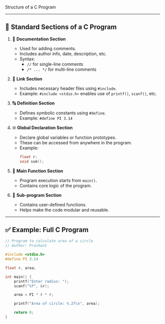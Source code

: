  Structure of a C Program

---

## 🧱 Standard Sections of a C Program

1. 📝 **Documentation Section**  
   - Used for adding comments.  
   - Includes author info, date, description, etc.  
   - Syntax:  
     - `//` for single-line comments  
     - `/* ... */` for multi-line comments

2. 🔗 **Link Section**  
   - Includes necessary header files using `#include`.  
   - Example: `#include <stdio.h>` enables use of `printf()`, `scanf()`, etc.

3. 🔠 **Definition Section**  
   - Defines symbolic constants using `#define`.  
   - Example: `#define PI 3.14`

4. 🌐 **Global Declaration Section**  
   - Declare global variables or function prototypes.  
   - These can be accessed from anywhere in the program.  
   - Example:  
     ```c
     float r;  
     void sum();
     ```

5. 🎯 **Main Function Section**  
   - Program execution starts from `main()`.  
   - Contains core logic of the program.

6. 🔧 **Sub-program Section**  
   - Contains user-defined functions.  
   - Helps make the code modular and reusable.

---

## ✅ Example: Full C Program

```c
// Program to calculate area of a circle
// Author: Prashant

#include <stdio.h>
#define PI 3.14

float r, area;

int main() {
    printf("Enter radius: ");
    scanf("%f", &r);

    area = PI * r * r;

    printf("Area of circle: %.2f\n", area);

    return 0;
}
